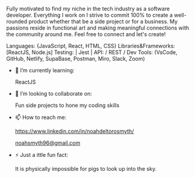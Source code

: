 Fully motivated to find my niche in the tech industry as a software developer. Everything I work on I strive to commit 100% to create a well-rounded product whether that be a side project or for a business. My passions reside in functional art and making meaningful connections with the community around me. Feel free to connect and let's create!

Languages: {JavaScript, React, HTML, CSS}
Libraries&Frameworks: [ReactJS, Node.js]
Testing: | Jest |
API: / REST /
Dev Tools: (VsCode, GitHub, Netlify, SupaBase, Postman, Miro, Slack, Zoom)

- 🌱 I’m currently learning:
    
    ReactJS
    
- 👯 I’m looking to collaborate on:

    Fun side projects to hone my coding skills
    
- 📫 How to reach me:

    https://www.linkedin.com/in/noahdeltorosmyth/

    noahsmyth96@gmail.com
    
- ⚡ Just a ittle fun fact: 

    It is physically impossible for pigs to look up into the sky.
